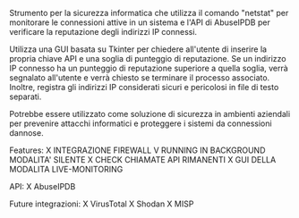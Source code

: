 Strumento per la sicurezza informatica che utilizza il comando "netstat" per monitorare le connessioni attive in un sistema e l'API di AbuseIPDB 
per verificare la reputazione degli indirizzi IP connessi. 

Utilizza una GUI basata su Tkinter per chiedere all'utente di inserire la propria chiave API e una soglia di punteggio di reputazione. 
Se un indirizzo IP connesso ha un punteggio di reputazione superiore a quella soglia, verrà segnalato all'utente e verrà chiesto se terminare il processo associato. 
Inoltre, registra gli indirizzi IP considerati sicuri e pericolosi in file di testo separati. 

Potrebbe essere utilizzato come soluzione di sicurezza in ambienti aziendali per prevenire attacchi informatici e proteggere i sistemi da connessioni dannose. 



Features:
X INTEGRAZIONE FIREWALL
V RUNNING IN BACKGROUND MODALITA' SILENTE
X CHECK CHIAMATE API RIMANENTI
X GUI DELLA MODALITA LIVE-MONITORING

API:
X AbuseIPDB

Future integrazioni:
X VirusTotal
X Shodan
X MISP
